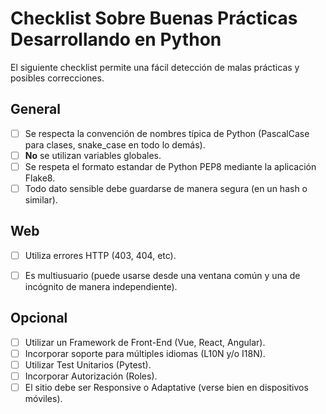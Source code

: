 # Checklist Sobre Buenas Prácticas Desarrollando en Python

El siguiente checklist permite una fácil detección de malas prácticas y posibles correcciones.

## General

- [ ] Se respecta la convención de nombres típica de Python (PascalCase para clases, snake_case en todo lo demás).
- [ ] **No** se utilizan variables globales.
- [ ] Se respeta el formato estandar de Python PEP8 mediante la aplicación Flake8.
- [ ] Todo dato sensible debe guardarse de manera segura (en un hash o similar).

## Web

- [ ] Utiliza errores HTTP (403, 404, etc).
- [ ] Es multiusuario (puede usarse desde una ventana común y una de incógnito de manera independiente).


## Opcional

- [ ] Utilizar un Framework de Front-End (Vue, React, Angular).
- [ ] Incorporar soporte para múltiples idiomas (L10N y/o I18N).
- [ ] Utilizar Test Unitarios (Pytest).
- [ ] Incorporar Autorización (Roles).
- [ ] El sitio debe ser Responsive o Adaptative (verse bien en dispositivos móviles).